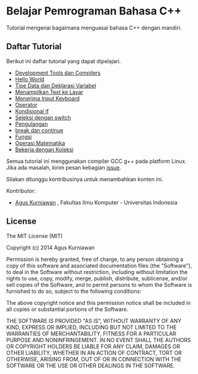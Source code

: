 # Belajar Pemrograman Bahasa C++

Tutorial mengenai bagaimana menguasai bahasa C++ dengan mandiri.


## Daftar Tutorial

Berikut ini daftar tutorial yang dapat dipelajari.

* [Development Tools dan Compilers](/content/idecompilers.md)
* [Hello World](/content/helloworld.md)
* [Tipe Data dan Deklarasi Variabel](/content/datatypevar.md)
* [Menampilkan Text ke Layar](/content/helloworld.md)
* [Menerima Input Keyboard](/content/helloworld.md)
* [Operator](/content/helloworld.md)
* [Kondisional if](/content/helloworld.md)
* [Seleksi dengan switch](/content/helloworld.md)
* [Pengulangan](/content/helloworld.md)
* [break dan continue](/content/helloworld.md)
* [Fungsi](/content/helloworld.md)
* [Operasi Matematika](/content/helloworld.md)
* [Bekerja dengan Koleksi](/content/helloworld.md)


Semua tutorial ini menggunakan compiler GCC g++ pada platform Linux.
Jika ada masalah, kirim pesan kebagian [issue](https://github.com/agusk/belajarcpp/issues).

Silakan ditunggu kontribusinya untuk menambahkan konten ini.

Kontributor:

* [Agus Kurniawan](http://blog.aguskurniawan.net/) , Fakultas Ilmu Komputer - Universitas Indonesia




## License

The MIT License (MIT)

Copyright (c) 2014 Agus Kurniawan

Permission is hereby granted, free of charge, to any person obtaining a copy of this software and associated documentation files (the "Software"), to deal in the Software without restriction, including without limitation the rights to use, copy, modify, merge, publish, distribute, sublicense, and/or sell copies of the Software, and to permit persons to whom the Software is furnished to do so, subject to the following conditions:

The above copyright notice and this permission notice shall be included in all copies or substantial portions of the Software.

THE SOFTWARE IS PROVIDED "AS IS", WITHOUT WARRANTY OF ANY KIND, EXPRESS OR IMPLIED, INCLUDING BUT NOT LIMITED TO THE WARRANTIES OF MERCHANTABILITY, FITNESS FOR A PARTICULAR PURPOSE AND NONINFRINGEMENT. IN NO EVENT SHALL THE AUTHORS OR COPYRIGHT HOLDERS BE LIABLE FOR ANY CLAIM, DAMAGES OR OTHER LIABILITY, WHETHER IN AN ACTION OF CONTRACT, TORT OR OTHERWISE, ARISING FROM, OUT OF OR IN CONNECTION WITH THE SOFTWARE OR THE USE OR OTHER DEALINGS IN THE SOFTWARE.
